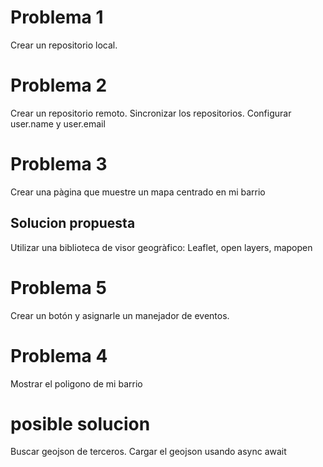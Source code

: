 # Problema 1 
Crear un repositorio local.
# Problema 2 
Crear un repositorio remoto.
Sincronizar los repositorios.
Configurar user.name  y user.email
# Problema  3 
Crear una pàgina que muestre un mapa centrado en mi barrio 
## Solucion propuesta
Utilizar una biblioteca de visor geogràfico: Leaflet, open layers, mapopen
# Problema 5
Crear un botón y asignarle un manejador de eventos. 
#  Problema 4
Mostrar el poligono de mi barrio 
# posible solucion 
Buscar geojson de terceros.
Cargar el geojson usando async await
